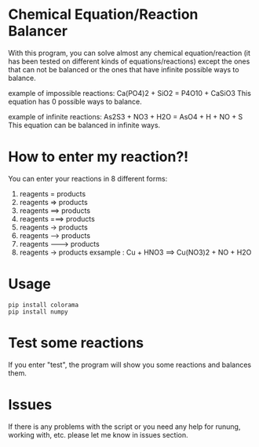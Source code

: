 # Chemical Equation/Reaction Balancer
With this program, you can solve almost any chemical equation/reaction (it has been tested on different kinds of equations/reactions) except the ones that can not be balanced or the ones that have infinite possible ways to balance.

example of impossible reactions: Ca(PO4)2 + SiO2 = P4O10 + CaSiO3
This equation has 0 possible ways to balance.

example of infinite reactions: As2S3 + NO3 + H2O = AsO4 + H + NO + S
This equation can be balanced in infinite ways.



# How to enter my reaction?!
You can enter your reactions in 8 different forms:

1) reagents = products
2) reagents => products
3) reagents ==> products
4) reagents ===> products
5) reagents -> products
6) reagents --> products
7) reagents ---> products
8) reagents → products
exsample : Cu + HNO3 ==> Cu(NO3)2 + NO + H2O



# Usage 
```
pip install colorama
pip install numpy
```



# Test some reactions
If you enter "test", the program will show you some reactions and balances them.


# Issues
If there is any problems with the script or you need any help for runung, working with, etc. please let me know in issues section.
